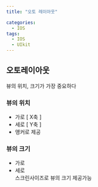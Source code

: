 ```yaml
---
title: "오토 레이아웃"

categories:
  - IOS
tags:
  - IOS
  - UIkit
---
```


## 오토레이아웃
뷰의 위치, 크기가 가장 중요하다

### 뷰의 위치
- 가로 [ X축 ]
- 세로 [ Y축 ]
- 앵커로 제공

### 뷰의 크기
- 가로
- 세로  
스크린사이즈로 뷰의 크기 제공가능



